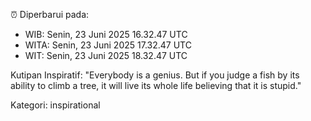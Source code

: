 ⏰ Diperbarui pada:
- WIB: Senin, 23 Juni 2025 16.32.47 UTC
- WITA: Senin, 23 Juni 2025 17.32.47 UTC
- WIT: Senin, 23 Juni 2025 18.32.47 UTC

Kutipan Inspiratif:
"Everybody is a genius. But if you judge a fish by its ability to climb a tree, it will live its whole life believing that it is stupid."


Kategori: inspirational

